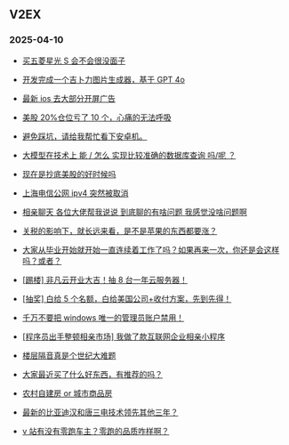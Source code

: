 ## V2EX 
### 2025-04-10

+ [买五菱星光 S 会不会很没面子](https://www.v2ex.com/t/1124229)

+ [开发完成一个吉卜力图片生成器，基于 GPT 4o](https://www.v2ex.com/t/1124154)

+ [最新 ios 去大部分开屏广告](https://www.v2ex.com/t/1124220)

+ [美股 20%仓位亏了 10 个，心痛的无法呼吸](https://www.v2ex.com/t/1124192)

+ [避免踩坑，请给我帮忙看下安卓机。](https://www.v2ex.com/t/1124188)

+ [大模型在技术上 能 / 怎么 实现比较准确的数据库查询 吗/呢 ？](https://www.v2ex.com/t/1124121)

+ [现在是抄底美股的好时候吗](https://www.v2ex.com/t/1124146)

+ [上海电信公网 ipv4 突然被取消](https://www.v2ex.com/t/1124170)

+ [相亲聊天 各位大佬帮我说说 到底聊的有啥问题 我感觉没啥问题啊](https://www.v2ex.com/t/1124356)

+ [关税的影响下，就长远来看，是不是苹果的东西都要涨？](https://www.v2ex.com/t/1124172)

+ [大家从毕业开始就开始一直连续着工作了吗？如果再来一次，你还是会这样吗？或者？](https://www.v2ex.com/t/1124285)

+ [[踢楼] 非凡云开业大吉！抽 8 台一年云服务器！](https://www.v2ex.com/t/1124374)

+ [[抽奖] 白给 5 个名额，白给美国公司+收付方案，先到先得！](https://www.v2ex.com/t/1124288)

+ [千万不要把 windows 唯一的管理员账户禁用！](https://www.v2ex.com/t/1124358)

+ [[程序员出手整顿相亲市场] 我做了款互联网企业相亲小程序](https://www.v2ex.com/t/1124219)

+ [楼层隔音真是个世纪大难题](https://www.v2ex.com/t/1124222)

+ [大家最近买了什么好东西，有推荐的吗？](https://www.v2ex.com/t/1124376)

+ [农村自建房 or 城市商品房](https://www.v2ex.com/t/1124425)

+ [最新的比亚迪汉和唐三电技术领先其他三年？](https://www.v2ex.com/t/1124357)

+ [v 站有没有零跑车主？零跑的品质咋样啊？](https://www.v2ex.com/t/1124352)

